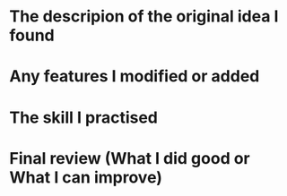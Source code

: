 # The descripion of the original idea I found



# Any features I modified or added




# The skill I practised




# Final review (What I did good or What I can improve)



